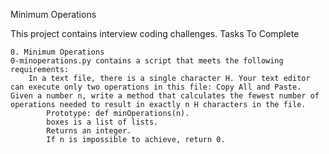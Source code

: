 Minimum Operations

This project contains interview coding challenges.
Tasks To Complete

    0. Minimum Operations
    0-minoperations.py contains a script that meets the following requirements:
        In a text file, there is a single character H. Your text editor can execute only two operations in this file: Copy All and Paste. Given a number n, write a method that calculates the fewest number of operations needed to result in exactly n H characters in the file.
            Prototype: def minOperations(n).
            boxes is a list of lists.
            Returns an integer.
            If n is impossible to achieve, return 0.


